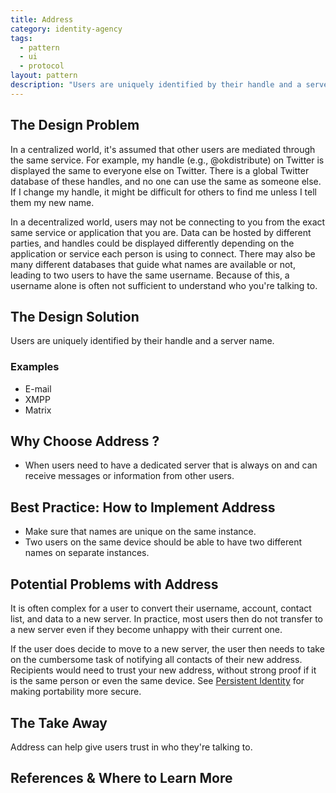 ```yaml
---
title: Address
category: identity-agency
tags:
  - pattern
  - ui 
  - protocol
layout: pattern
description: "Users are uniquely identified by their handle and a server name."
---
```


## The Design Problem

In a centralized world, it's assumed that other users are mediated through the
same service. For example, my handle (e.g., @okdistribute) on Twitter is
displayed the same to everyone else on Twitter. There is a global Twitter
database of these handles, and no one can use the same as someone else. If
I change my handle, it might be difficult for others to find me unless I tell
them my new name.

In a decentralized world, users may not be connecting to you from the exact
same service or application that you are. Data can be hosted by different
parties, and handles could be displayed differently depending on the
application or service each person is using to connect. There may also be many
different databases that guide what names are available or not, leading
to two users to have the same username. Because of this, a username alone is
often not sufficient to understand who you're talking to.

## The Design Solution

Users are uniquely identified by their handle and a server name.

### Examples

- E-mail
- XMPP
- Matrix

## Why Choose Address ?

- When users need to have a dedicated server that is always on and can receive messages or information from other users.

## Best Practice: How to Implement Address

- Make sure that names are unique on the same instance.
- Two users on the same device should be able to have two different
  names on separate instances.

## Potential Problems with Address

It is often complex for a user to convert their username, account, contact list, and data to a new server. In practice, most users then do not transfer to a new server even if they become unhappy with their current one.

If the user does decide to move to a new server, the user then needs to take on
the cumbersome task of notifying all contacts of their new address. Recipients
would need to trust your new address, without strong proof if it is the same
person or even the same device. See [Persistent
Identity](persistent-identity.md) for making portability more secure.

## The Take Away

Address can help give users trust in who they're talking to.

## References & Where to Learn More

